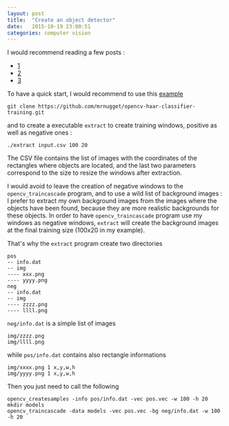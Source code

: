 ```yaml
---
layout: post
title:  "Create an object detector"
date:   2015-10-19 23:00:51
categories: computer vision
---
```


I would recommend reading a few posts :
- [1](http://coding-robin.de/2013/07/22/train-your-own-opencv-haar-classifier.html)
- [2](http://note.sonots.com/SciSoftware/haartraining.html)
- [3](http://opencvuser.blogspot.be/2011/08/creating-haar-cascade-classifier-aka.html)


To have a quick start, I would recommend to use this [example](https://github.com/mrnugget/opencv-haar-classifier-training)

    git clone https://github.com/mrnugget/opencv-haar-classifier-training.git


and to create a executable `extract` to create training windows, positive as well as negative ones :

    ./extract input.csv 100 20

The CSV file contains the list of images with the coordinates of the rectangles where objects are located, and the last two parameters correspond to the size to resize the windows after extraction.

I would avoid to leave the creation of negative windows to the `opencv_traincascade` program, and to use a wild list of background images : I prefer to extract my own background images from the images where the objects have been found, because they are more realistic backgrounds for these objects. In order to have `opencv_traincascade` program use my windows as negative windows, `extract` will create the background images at the final training size (100x20 in my example).

That's why the `extract` program create two directories

    pos
    -- info.dat
    -- img
    ---- xxx.png
    ---- yyyy.png
    neg
    -- info.dat
    -- img
    ---- zzzz.png
    ---- llll.png

`neg/info.dat` is a simple list of images

    img/zzzz.png
    img/llll.png

while `pos/info.dat` contains also rectangle informations

    img/xxxx.png 1 x,y,w,h
    img/yyyy.png 1 x,y,w,h

Then you just need to call the following

    opencv_createsamples -info pos/info.dat -vec pos.vec -w 100 -h 20
    mkdir models
    opencv_traincascade -data models -vec pos.vec -bg neg/info.dat -w 100 -h 20
